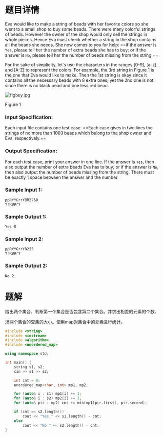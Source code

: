 # 题目详情
Eva would like to make a string of beads with her favorite colors so she went to a small shop to buy some beads. There were many colorful strings of beads. However the owner of the shop would only sell the strings in whole pieces. Hence Eva must check whether a string in the shop contains all the beads she needs. She now comes to you for help: ==if the answer is `Yes`, please tell her the number of extra beads she has to buy; or if the answer is `No`, please tell her the number of beads missing from the string.==

For the sake of simplicity, let's use the characters in the ranges \[0-9\], \[a-z\], and \[A-Z\] to represent the colors. For example, the 3rd string in Figure 1 is the one that Eva would like to make. Then the 1st string is okay since it contains all the necessary beads with 8 extra ones; yet the 2nd one is not since there is no black bead and one less red bead.

![figbuy.jpg](https://images.ptausercontent.com/b7e2ffa6-8819-436d-ad79-a41263abe914.jpg)

Figure 1

### Input Specification:

Each input file contains one test case. ==Each case gives in two lines the strings of no more than 1000 beads which belong to the shop owner and Eva, respectively.==

### Output Specification:

For each test case, print your answer in one line. If the answer is `Yes`, then also output the number of extra beads Eva has to buy; or if the answer is `No`, then also output the number of beads missing from the string. There must be exactly 1 space between the answer and the number.

### Sample Input 1:

    ppRYYGrrYBR2258
    YrR8RrY


### Sample Output 1:

    Yes 8


### Sample Input 2:

    ppRYYGrrYB225
    YrR8RrY


### Sample Output 2:

    No 2

# 题解

给出两个集合，判断第一个集合是否包含第二个集合。并求出相差的元素的个数。



求两个集合的交集的大小。使用map对集合中的元素进行统计。

```cpp
#include <string>
#include <iostream>
#include <algorithm>
#include <unordered_map>

using namespace std;

int main() {
    string s1, s2;
    cin >> s1 >> s2;

    int cnt = 0;
    unordered_map<char, int> mp1, mp2;

    for (auto& i : s1) mp1[i] += 1;
    for (auto& i : s2) mp2[i] += 1;
    for (auto& pir : mp2) cnt += min(mp1[pir.first], pir.second);

    if (cnt == s2.length())
        cout << "Yes " << s1.length() - cnt;
    else
        cout << "No " << s2.length() - cnt;
}
```

